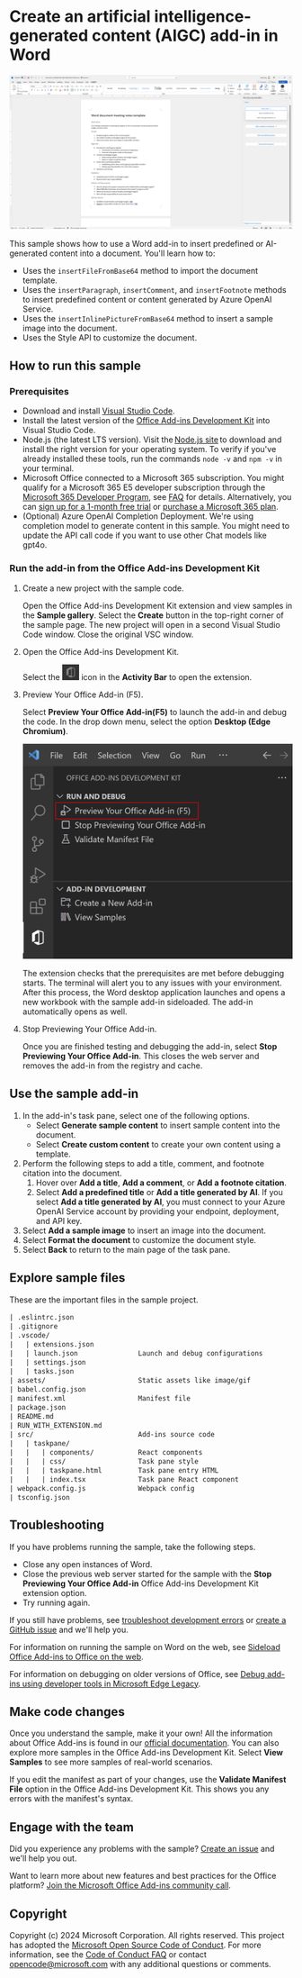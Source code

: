 # Create an artificial intelligence-generated content (AIGC) add-in in Word

![A Word document that contains content generated by the add-in.](./assets/thumbnail.png)

This sample shows how to use a Word add-in to insert predefined or AI-generated content into a document. You'll learn how to:

- Uses the `insertFileFromBase64` method to import the document template.
- Uses the `insertParagraph`, `insertComment`, and `insertFootnote` methods to insert predefined content or content generated by Azure OpenAI Service.
- Uses the `insertInlinePictureFromBase64` method to insert a sample image into the document.
- Uses the Style API to customize the document.

## How to run this sample

### Prerequisites

- Download and install [Visual Studio Code](https://visualstudio.microsoft.com/downloads/).
- Install the latest version of the [Office Add-ins Development Kit](https://marketplace.visualstudio.com/items?itemName=msoffice.microsoft-office-add-in-debugger) into Visual Studio Code.
- Node.js (the latest LTS version). Visit the [Node.js site](https://nodejs.org/) to download and install the right version for your operating system. To verify if you've already installed these tools, run the commands `node -v` and `npm -v` in your terminal.
- Microsoft Office connected to a Microsoft 365 subscription. You might qualify for a Microsoft 365 E5 developer subscription through the [Microsoft 365 Developer Program](https://developer.microsoft.com/microsoft-365/dev-program), see [FAQ](https://learn.microsoft.com/office/developer-program/microsoft-365-developer-program-faq#who-qualifies-for-a-microsoft-365-e5-developer-subscription-) for details. Alternatively, you can [sign up for a 1-month free trial](https://www.microsoft.com/microsoft-365/try?rtc=1) or [purchase a Microsoft 365 plan](https://www.microsoft.com/microsoft-365/buy/compare-all-microsoft-365-products).
- (Optional) Azure OpenAI Completion Deployment. We're using completion model to generate content in this sample. You might need to update the API call code if you want to use other Chat models like gpt4o.
  
### Run the add-in from the Office Add-ins Development Kit

1. Create a new project with the sample code.

   Open the Office Add-ins Development Kit extension and view samples in the **Sample gallery**. Select the **Create** button in the top-right corner of the sample page. The new project will open in a second Visual Studio Code window. Close the original VSC window.
   
1. Open the Office Add-ins Development Kit.
    
    Select the <img src="./assets/Icon_Office_Add-ins_Development_Kit.png" width="30" alt="The Office Add-ins Development Kit icon in the activity bar of Visual Studio Code."/> icon in the **Activity Bar** to open the extension.

1. Preview Your Office Add-in (F5).

    Select **Preview Your Office Add-in(F5)** to launch the add-in and debug the code. In the drop down menu, select the option **Desktop (Edge Chromium)**.

    <img src="./assets/devkit_preview.png" width="500" alt="The 'Preview your Office Add-in' option in the Office Add-ins Development Kit's task pane."/>

    The extension checks that the prerequisites are met before debugging starts. The terminal will alert you to any issues with your environment. After this process, the Word desktop application launches and opens a new workbook with the sample add-in sideloaded. The add-in automatically opens as well.

1. Stop Previewing Your Office Add-in.

    Once you are finished testing and debugging the add-in, select **Stop Previewing Your Office Add-in**. This closes the web server and removes the add-in from the registry and cache.

## Use the sample add-in

1. In the add-in's task pane, select one of the following options.
    - Select **Generate sample content** to insert sample content into the document.
    - Select **Create custom content** to create your own content using a template.
1. Perform the following steps to add a title, comment, and footnote citation into the document.
    1. Hover over **Add a title**, **Add a comment**, or **Add a footnote citation**.
    1. Select **Add a predefined title** or **Add a title generated by AI**. If you select **Add a title generated by AI**, you must connect to your Azure OpenAI Service account by providing your endpoint, deployment, and API key.
1. Select **Add a sample image** to insert an image into the document.
1. Select **Format the document** to customize the document style.
1. Select **Back** to return to the main page of the task pane.

## Explore sample files

These are the important files in the sample project.

```
| .eslintrc.json
| .gitignore
| .vscode/
|   | extensions.json
|   | launch.json               Launch and debug configurations
|   | settings.json             
|   | tasks.json                
| assets/                       Static assets like image/gif
| babel.config.json
| manifest.xml                  Manifest file
| package.json                  
| README.md                     
| RUN_WITH_EXTENSION.md         
| src/                          Add-ins source code
|   | taskpane/
|   |   | components/           React components
|   |   | css/                  Task pane style
|   |   | taskpane.html         Task pane entry HTML
|   |   | index.tsx             Task pane React component
| webpack.config.js             Webpack config
| tsconfig.json
```

## Troubleshooting

If you have problems running the sample, take the following steps.

- Close any open instances of Word.
- Close the previous web server started for the sample with the **Stop Previewing Your Office Add-in** Office Add-ins Development Kit extension option.
- Try running again.

If you still have problems, see [troubleshoot development errors](https://learn.microsoft.com//office/dev/add-ins/testing/troubleshoot-development-errors) or [create a GitHub issue](https://aka.ms/officedevkitnewissue) and we'll help you.  

For information on running the sample on Word on the web, see [Sideload Office Add-ins to Office on the web](https://learn.microsoft.com/office/dev/add-ins/testing/sideload-office-add-ins-for-testing).

For information on debugging on older versions of Office, see [Debug add-ins using developer tools in Microsoft Edge Legacy](https://learn.microsoft.com/office/dev/add-ins/testing/debug-add-ins-using-devtools-edge-legacy).

## Make code changes

Once you understand the sample, make it your own! All the information about Office Add-ins is found in our [official documentation](https://learn.microsoft.com/office/dev/add-ins/overview/office-add-ins). You can also explore more samples in the Office Add-ins Development Kit. Select **View Samples** to see more samples of real-world scenarios.

If you edit the manifest as part of your changes, use the **Validate Manifest File** option in the Office Add-ins Development Kit. This shows you any errors with the manifest's syntax.

## Engage with the team

Did you experience any problems with the sample? [Create an issue](https://github.com/OfficeDev/Office-Add-in-samples/issues/new/choose) and we'll help you out.

Want to learn more about new features and best practices for the Office platform? [Join the Microsoft Office Add-ins community call](https://learn.microsoft.com/office/dev/add-ins/overview/office-add-ins-community-call).

## Copyright

Copyright (c) 2024 Microsoft Corporation. All rights reserved.
This project has adopted the [Microsoft Open Source Code of Conduct](https://opensource.microsoft.com/codeofconduct/). For more information, see the [Code of Conduct FAQ](https://opensource.microsoft.com/codeofconduct/faq/) or contact [opencode@microsoft.com](mailto:opencode@microsoft.com) with any additional questions or comments.
